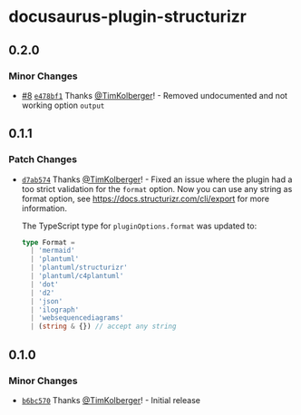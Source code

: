 # docusaurus-plugin-structurizr

## 0.2.0

### Minor Changes

- [#8](https://github.com/TimKolberger/docusaurus-plugin-structurizr/pull/8)
  [`e478bf1`](https://github.com/TimKolberger/docusaurus-plugin-structurizr/commit/e478bf1f58179acd64ee99a7433fa06fd3e62922)
  Thanks [@TimKolberger](https://github.com/TimKolberger)! - Removed undocumented and not working
  option `output`

## 0.1.1

### Patch Changes

- [`d7ab574`](https://github.com/TimKolberger/docusaurus-plugin-structurizr/commit/d7ab574527e9ae5f5c6e5b47ebdf51eedff4694c)
  Thanks [@TimKolberger](https://github.com/TimKolberger)! - Fixed an issue where the plugin had a
  too strict validation for the `format` option. Now you can use any string as format option, see
  https://docs.structurizr.com/cli/export for more information.

  The TypeScript type for `pluginOptions.format` was updated to:

  ```ts
  type Format =
    | 'mermaid'
    | 'plantuml'
    | 'plantuml/structurizr'
    | 'plantuml/c4plantuml'
    | 'dot'
    | 'd2'
    | 'json'
    | 'ilograph'
    | 'websequencediagrams'
    | (string & {}) // accept any string
  ```

## 0.1.0

### Minor Changes

- [`b6bc570`](https://github.com/TimKolberger/docusaurus-plugin-structurizr/commit/b6bc5707350ecec973db14c3e2c402fa19228b2f)
  Thanks [@TimKolberger](https://github.com/TimKolberger)! - Initial release
